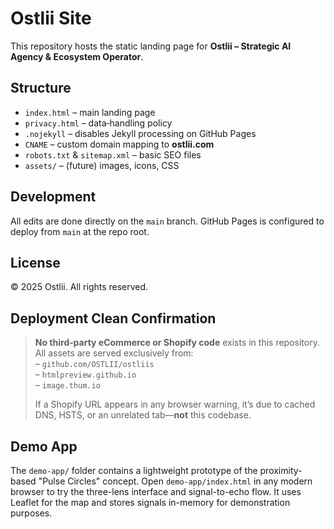 # Ostlii Site

This repository hosts the static landing page for **Ostlii – Strategic AI Agency & Ecosystem Operator**.

## Structure

- `index.html` – main landing page  
- `privacy.html` – data‑handling policy  
- `.nojekyll` – disables Jekyll processing on GitHub Pages  
- `CNAME` – custom domain mapping to **ostlii.com**  
- `robots.txt` & `sitemap.xml` – basic SEO files  
- `assets/` – (future) images, icons, CSS

## Development

All edits are done directly on the `main` branch. GitHub Pages is configured to deploy from `main` at the repo root.

## License

© 2025 Ostlii. All rights reserved.

## Deployment Clean Confirmation

> **No third‑party eCommerce or Shopify code** exists in this repository.  
> All assets are served exclusively from:  
> – `github.com/OSTLII/ostliis`  
> – `htmlpreview.github.io`  
> – `image.thum.io`  
>  
> If a Shopify URL appears in any browser warning, it’s due to cached DNS, HSTS, or an unrelated tab—**not** this codebase.

## Demo App

The `demo-app/` folder contains a lightweight prototype of the proximity-based
"Pulse Circles" concept. Open `demo-app/index.html` in any modern browser to
try the three-lens interface and signal-to-echo flow. It uses Leaflet for the
map and stores signals in-memory for demonstration purposes.
